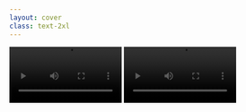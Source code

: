 ```yaml
---
layout: cover
class: text-2xl
---
```


<div class="flex gap-10 content-center items-center justify-center">
  <video width="200" controls loop>
    <source src="/images/units-chrome.MP4" type="video/mp4">
  </video>
  
  <video width="200" controls loop>
    <source src="/images/units-firefox.MP4" type="video/mp4">
  </video>
</div>